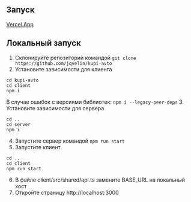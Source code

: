 ## Запуск
[Vercel App](https://kupi-avto.vercel.app)
## Локальный запуск
1. Склонируйте репозиторий командой `git clone https://github.com/jqvelin/kupi-avto`
2. Установите зависимости для клиента
```
cd kupi-avto
cd client
npm i
```
В случае ошибок с версиями библиотек: `npm i --legacy-peer-deps`
3. Установите зависимости для сервера
```
cd ..
cd server
npm i
```
4. Запустите сервер командой `npm run start`
5. Запустите клиент
```
cd ..
cd client
npm run start
```
6. В файле client/src/shared/api.ts замените BASE_URL на локальный хост
7. Откройте страницу http://localhost:3000
